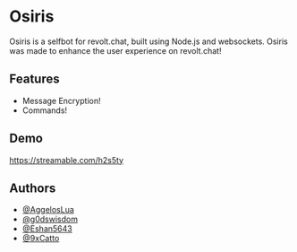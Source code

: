 # Osiris

Osiris is a selfbot for revolt.chat, built using Node.js and websockets.
Osiris was made to enhance the user experience on revolt.chat!

## Features

- Message Encryption!
- Commands!

## Demo

https://streamable.com/h2s5ty


## Authors

- [@AggelosLua](https://github.com/AggelosLua)
- [@g0dswisdom](https://github.com/g0dswisdom)
- [@Eshan5643](https://github.com/Eshan5643)
- [@9xCatto](https://github.com/9xCatto)

